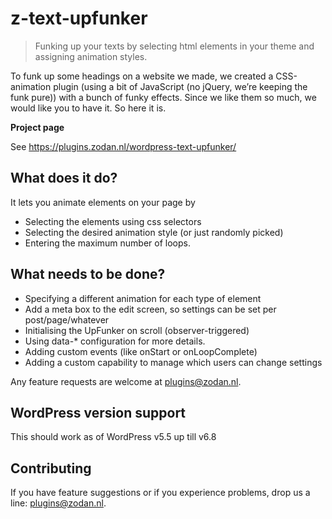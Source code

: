 # z-text-upfunker
> Funking up your texts by selecting html elements in your theme and assigning animation styles.

To funk up some headings on a website we made, we created a CSS-animation plugin (using a bit of JavaScript (no jQuery, we’re keeping the funk pure)) with a bunch of funky effects.
Since we like them so much, we would like you to have it.
So here it is.


**Project page**

See https://plugins.zodan.nl/wordpress-text-upfunker/


## What does it do?

It lets you animate elements on your page by
* Selecting the elements using css selectors
* Selecting the desired animation style (or just randomly picked)
* Entering the maximum number of loops.


## What needs to be done?

* Specifying a different animation for each type of element
* Add a meta box to the edit screen, so settings can be set per post/page/whatever
* Initialising the UpFunker on scroll (observer-triggered)
* Using data-* configuration for more details.
* Adding custom events (like onStart or onLoopComplete)
* Adding a custom capability to manage which users can change settings

Any feature requests are welcome at plugins@zodan.nl.


## WordPress version support

This should work as of WordPress v5.5 up till v6.8


## Contributing

If you have feature suggestions or if you experience problems, drop us a line: plugins@zodan.nl.


